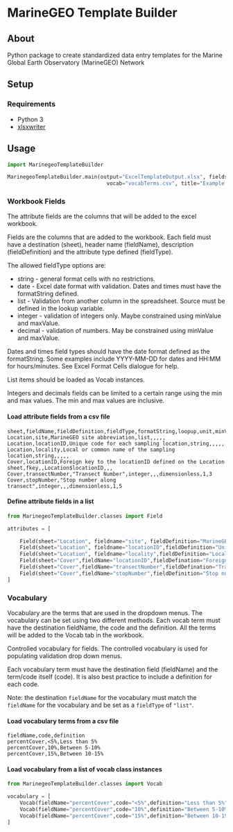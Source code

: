 # MarineGEO Template Builder

## About 

Python package to create standardized data entry templates for the Marine Global Earth Observatory (MarineGEO) Network

## Setup 

### Requirements

 - Python 3
 - [xlsxwriter](https://xlsxwriter.readthedocs.io/)

## Usage

```python
import MarinegeoTemplateBuilder

MarinegeoTemplateBuilder.main(output="ExcelTemplateOutput.xlsx", fields="attributeFields.csv", 
                                vocab="vocabTerms.csv", title="Example Notebook")


```

### Workbook Fields

The attribute fields are the columns that will be added to the excel workbook. 

Fields are the columns that are added to the workbook. Each field must have a destination (sheet), header name (fieldName), description (fieldDefinition) and the attribute type defined (fieldType).

The allowed fieldType options are:
 - string - general format cells with no restrictions.
 - date - Excel date format with validation. Dates and times must have the formatString defined.
 - list - Validation from another column in the spreadsheet. Source must be defined in the lookup variable.
 - integer - validation of integers only. Maybe constrained using minValue and maxValue.
 - decimal - validation of numbers. May be constrained using minValue and maxValue.

Dates and times field types should have the date format defined as the formatString. Some examples include
YYYY-MM-DD for dates and HH:MM for hours/minutes. See Excel Format Cells dialogue for help.

List items should be loaded as Vocab instances.

Integers and decimals fields can be limited to a certain range using the min and max values. The min and max values
are inclusive.

#### Load attribute fields from a csv file


```
sheet,fieldName,fieldDefinition,fieldType,formatString,loopup,unit,minValue,maxValue
Location,site,MarineGEO site abbreviation,list,,,,,
Location,locationID,Unique code for each sampling location,string,,,,,
Location,locality,Local or common name of the sampling location,string,,,,,
Cover,locationID,Foreign key to the locationID defined on the Location sheet,fkey,,Location$locationID,,,
Cover,transectNumber,"Transect Number",integer,,,dimensionless,1,3
Cover,stopNumber,"Stop number along transect",integer,,,dimensionless,1,5
```

#### Define attribute fields in a list

```python
from MarinegeoTemplateBuilder.classes import Field

attributes = [

    Field(sheet="Location", fieldname="site", fieldDefinition="MarineGEO site abbreviation",fieldType="list"),
    Field(sheet="Location", fieldname="locationID",fieldDefinition="Unique code for each sampling location",fieldType="string"),
    Field(sheet="Location", fieldname="locality",fieldDefinition="Local or common name of the sampling location",fieldType="string"),
    Field(sheet="Cover",fieldName="locationID",fieldDefination="Foreign key to the locationID defined on the Location sheet",fieldType="fkey",lookup="Location$locationID"),
    Field(sheet="Cover",fieldName="transectNumber",fieldDefination="Transect Number",fieldType="integer",unit="dimensionless",minValue=1,maxValue=3),
    Field(sheet="Cover",fieldName="stopNumber",fieldDefinition="Stop number along transect",fieldType="integer",unit="dimensionless",minValue=1,maxValue=5)
]

```

### Vocabulary

Vocabulary are the terms that are used in the dropdown menus. The vocabulary can be set using two different methods. Each vocab term must have the destination fieldName, the code and the definition. All the terms will be added to the Vocab tab in the workbook.

Controlled vocabulary for fields. The controlled vocabulary is used for populating validation drop down menus.

Each vocabulary term must have the destination field (fieldName) and the term/code itself (code). It is also best practice to include a definition for each code.

Note: the destination `fieldName` for the vocabulary must match the `fieldName` for the vocabulary and be set as a `fieldType` of `"list"`.

#### Load vocabulary terms from a csv file

```
fieldName,code,definition
percentCover,<5%,Less than 5%
percentCover,10%,Between 5-10%
percentCover,15%,Between 10-15%
```

#### Load vocabulary from a list of vocab class instances
```python
from MarinegeoTemplateBuilder.classes import Vocab

vocabulary = [
    Vocab(fieldName="percentCover",code="<5%",definition="Less than 5%"),
    Vocab(fieldName="percentCover",code="10%",definition="Between 5-10%"),
    Vocab(fieldName="percentCover",code="15%",definition="Between 10-15%")
]

```